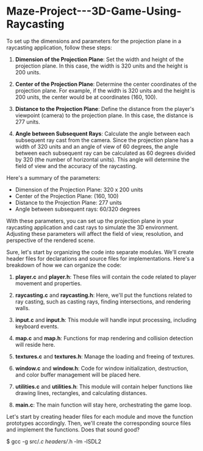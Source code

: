 # Maze-Project---3D-Game-Using-Raycasting

To set up the dimensions and parameters for the projection plane in a raycasting application, follow these steps:

1. **Dimension of the Projection Plane**: Set the width and height of the projection plane. In this case, the width is 320 units and the height is 200 units.

2. **Center of the Projection Plane**: Determine the center coordinates of the projection plane. For example, if the width is 320 units and the height is 200 units, the center would be at coordinates (160, 100).

3. **Distance to the Projection Plane**: Define the distance from the player's viewpoint (camera) to the projection plane. In this case, the distance is 277 units.

4. **Angle between Subsequent Rays**: Calculate the angle between each subsequent ray cast from the camera. Since the projection plane has a width of 320 units and an angle of view of 60 degrees, the angle between each subsequent ray can be calculated as 60 degrees divided by 320 (the number of horizontal units). This angle will determine the field of view and the accuracy of the raycasting.

Here's a summary of the parameters:

- Dimension of the Projection Plane: 320 x 200 units
- Center of the Projection Plane: (160, 100)
- Distance to the Projection Plane: 277 units
- Angle between subsequent rays: 60/320 degrees

With these parameters, you can set up the projection plane in your raycasting application and cast rays to simulate the 3D environment. Adjusting these parameters will affect the field of view, resolution, and perspective of the rendered scene.


Sure, let's start by organizing the code into separate modules. We'll create header files for declarations and source files for implementations. Here's a breakdown of how we can organize the code:

1. **player.c** and **player.h**: These files will contain the code related to player movement and properties.

2. **raycasting.c** and **raycasting.h**: Here, we'll put the functions related to ray casting, such as casting rays, finding intersections, and rendering walls.

3. **input.c** and **input.h**: This module will handle input processing, including keyboard events.

4. **map.c** and **map.h**: Functions for map rendering and collision detection will reside here.

5. **textures.c** and **textures.h**: Manage the loading and freeing of textures.

6. **window.c** and **window.h**: Code for window initialization, destruction, and color buffer management will be placed here.

7. **utilities.c** and **utilities.h**: This module will contain helper functions like drawing lines, rectangles, and calculating distances.

8. **main.c**: The main function will stay here, orchestrating the game loop.

Let's start by creating header files for each module and move the function prototypes accordingly. Then, we'll create the corresponding source files and implement the functions. Does that sound good?



$ gcc -g src/*.c headers/*.h -lm -lSDL2


